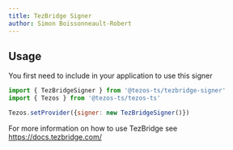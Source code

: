 ```yaml
---
title: TezBridge Signer
author: Simon Boissonneault-Robert
---
```


## Usage

You first need to include <script src="https://www.tezbridge.com/plugin.js"></script> in your application to use this signer

```js
import { TezBridgeSigner } from '@tezos-ts/tezbridge-signer'
import { Tezos } from '@tezos-ts/tezos-ts'

Tezos.setProvider({signer: new TezBridgeSigner()})
```

For more information on how to use TezBridge see https://docs.tezbridge.com/
